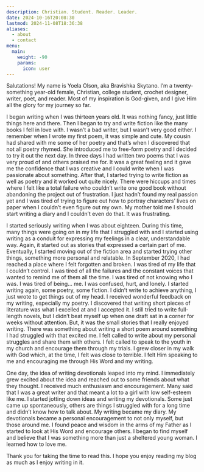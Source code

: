 ```yaml
---
description: Christian. Student. Reader. Leader.
date: 2024-10-16T20:08:30
lastmod: 2024-11-08T18:36:38
aliases:
  - about
  - contact
menu:
  main:
    weight: -90
    params:
      icon: user
---
```

  
Salutations! My name is Yoela Olson, aka Bravishka Skytano. I’m a twenty-something year-old female, Christian, college student, crochet designer, writer, poet, and reader. Most of my inspiration is God-given, and I give Him all the glory for my journey so far.  
  
I began writing when I was thirteen years old. It was nothing fancy, just little things here and there. Then I began to try and write fiction like the many books I fell in love with. I wasn’t a bad writer, but I wasn’t very good either. I remember when I wrote my first poem, it was simple and cute. My cousin had shared with me some of her poetry and that’s when I discovered that not all poetry rhymed. She introduced me to free-form poetry and I decided to try it out the next day. In three days I had written two poems that I was very proud of and others praised me for. It was a great feeling and it gave me the confidence that I was creative and I could write when I was passionate about something. After that, I started trying to write fiction as well as poetry and it worked out quite nicely. There were hiccups and times where I felt like a total failure who couldn’t write one good book without abandoning the project out of frustration. I just hadn’t found my real passion yet and I was tired of trying to figure out how to portray characters’ lives on paper when I couldn’t even figure out my own. My mother told me I should start writing a diary and I couldn’t even do that. It was frustrating.  
  
I started seriously writing when I was about eighteen. During this time, many things were going on in my life that I struggled with and I started using writing as a conduit for expressing my feelings in a clear, understandable way. Again, it started out as stories that expressed a certain part of me. Eventually, I started moving out of the fiction area and started trying other things, something more personal and relatable. In September 2020, I had reached a place where I felt forgotten and broken. I was tired of my life that I couldn’t control. I was tired of all the failures and the constant voices that wanted to remind me of them all the time. I was tired of not knowing who I was. I was tired of being… me. I was confused, hurt, and lonely. I started writing again, some poetry, some fiction. I didn’t write to achieve anything, I just wrote to get things out of my head. I received wonderful feedback on my writing, especially my poetry. I discovered that writing short pieces of literature was what I excelled at and I accepted it. I still tried to write full-length novels, but I didn’t beat myself up when one draft sat in a corner for weeks without attention. But, it was the small stories that I really enjoyed writing. There was something about writing a short poem around something I had struggled with that excited me. I felt called to write about my personal struggles and share them with others. I felt called to speak to the youth in my church and encourage them through my trials. I grew closer in my walk with God which, at the time, I felt was close to terrible. I felt Him speaking to me and encouraging me through His Word and my writing.  
  
One day, the idea of writing devotionals leaped into my mind. I immediately grew excited about the idea and reached out to some friends about what they thought. I received much enthusiasm and encouragement. Many said that I was a great writer and that meant a lot to a girl with low self-esteem like me. I started jotting down ideas and writing my devotionals. Some just came up spontaneously, others are things I struggled with for a long time and didn’t know how to talk about. My writing became my diary. My devotionals became a personal encouragement to not only myself, but those around me. I found peace and wisdom in the arms of my Father as I started to look at His Word and encourage others. I began to find myself and believe that I was something more than just a sheltered young woman. I learned how to love me.  
  
Thank you for taking the time to read this. I hope you enjoy reading my blog as much as I enjoy writing in it.  

